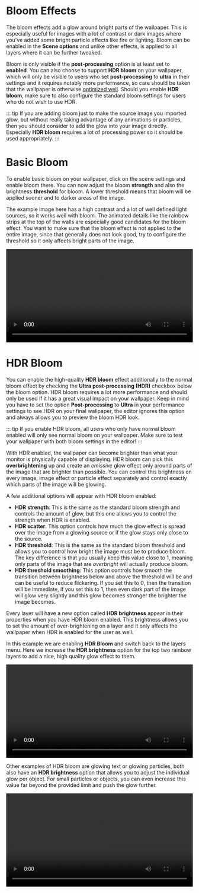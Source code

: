 # Bloom Effects

The bloom effects add a glow around bright parts of the wallpaper. This is especially useful for images with a lot of contrast or dark images where you've added some bright particle effects like fire or lighting. Bloom can be enabled in the **Scene options** and unlike other effects, is applied to all layers where it can be further tweaked.

Bloom is only visible if the **post-processing** option is at least set to **enabled**. You can also choose to support **HDR bloom** on your wallpaper, which will only be visible to users who set **post-processing** to **ultra** in their settings and it requires notably more performance, so care should be taken that the wallpaper is otherwise [optimized well](/scene/performance/texture.md). Should you enable **HDR bloom**, make sure to also configure the standard bloom settings for users who do not wish to use HDR.

::: tip
If you are adding bloom just to make the source image you imported glow, but without really taking advantage of any animations or particles, then you should consider to add the glow into your image directly. Especially **HDR bloom** requires a lot of processing power so it should be used appropriately.
:::

# Basic Bloom

To enable basic bloom on your wallpaper, click on the scene settings and enable bloom there. You can now adjust the bloom **strength** and also the brightness **threshold** for bloom. A lower threshold means that bloom will be applied sooner and to darker areas of the image.

The example image here has a high contrast and a lot of well defined light sources, so it works well with bloom. The animated details like the rainbow strips at the top of the walls are especially good candidates for the bloom effect. You want to make sure that the bloom effect is not applied to the entire image, since that generally does not look good, try to configure the threshold so it only affects bright parts of the image.

<video width="100%" controls>
  <source src="/videos/effects_bloom_basic.mp4" type="video/mp4">
  Your browser does not support the video tag.
</video>


# HDR Bloom

You can enable the high-quality **HDR bloom** effect additionally to the normal bloom effect by checking the **Ultra post-processing (HDR)** checkbox below the bloom option. HDR bloom requires a lot more performance and should only be used if it has a great visual impact on your wallpaper. Keep in mind you have to set the option **Post-processing** to **Ultra** in your performance settings to see HDR on your final wallpaper, the editor ignores this option and always allows you to preview the bloom HDR look.

::: tip
If you enable HDR bloom, all users who only have normal bloom enabled will only see normal bloom on your wallpaper. Make sure to test your wallpaper with both bloom settings in the editor!
:::

With HDR enabled, the wallpaper can become brighter than what your monitor is physically capable of displaying. HDR bloom can pick this **overbrightening** up and create an *emissive* glow effect only around parts of the image that are brighter than possible. You can control this brightness on every image, image effect or particle effect separately and control exactly which parts of the image will be glowing.

A few additional options will appear with HDR bloom enabled:

* **HDR strength**: This is the same as the standard bloom strength and controls the amount of glow, but this one allows you to control the strength when HDR is enabled.
* **HDR scatter**: This option controls how much the glow effect is spread over the image from a glowing source or if the glow stays only close to the source.
* **HDR threshold**: This is the same as the standard bloom threshold and allows you to control how bright the image must be to produce bloom. The key difference is that you usually keep this value close to 1, meaning only parts of the image that are *overbright* will actually produce bloom.
* **HDR threshold smoothing**: This option controls how smooth the transition between brightness below and above the threshold will be and can be useful to reduce flickering. If you set this to 0, then the transition will be immediate, if you set this to 1, then even dark part of the image will glow very slightly and this glow becomes stronger the brighter the image becomes.

Every layer will have a new option called **HDR brightness** appear in their properties when you have HDR bloom enabled. This brightness allows you to set the amount of over-brightening on a layer and it only affects the wallpaper when HDR is enabled for the user as well.

In this example we are enabling **HDR Bloom** and switch back to the layers menu. Here we increase the **HDR brightness** option for the top two rainbow layers to add a nice, high quality glow effect to them.

<video width="100%" controls>
  <source src="/videos/effects_hdr_bloom.mp4" type="video/mp4">
  Your browser does not support the video tag.
</video>

Other examples of HDR bloom are glowing text or glowing particles, both also have an **HDR brightness** option that allows you to adjust the individual glow per object. For small particles or objects, you can even increase this value far beyond the provided limit and push the glow further.

<video width="100%" controls>
  <source src="/videos/effects_hdr_bloom_examples.mp4" type="video/mp4">
  Your browser does not support the video tag.
</video>
